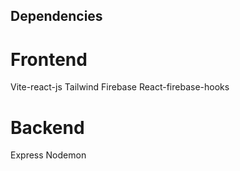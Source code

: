 ## Dependencies

# Frontend
Vite-react-js
Tailwind
Firebase
React-firebase-hooks

# Backend
Express
Nodemon
